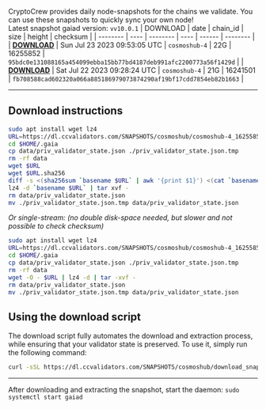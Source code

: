 CryptoCrew provides daily node-snapshots for the chains we validate. You can use these snapshots to quickly sync your own node!  
Latest snapshot gaiad version: `vv10.0.1`
| DOWNLOAD | date | chain_id | size | height | checksum |
| -------- | ---- | -------- | ---- | ------ | -------- |
| **[DOWNLOAD](https://dl.ccvalidators.com/SNAPSHOTS/$CHAIN_NAME/cosmoshub-4_16255852.tar.lz4)** | Sun Jul 23 2023 09:53:05 UTC | `cosmoshub-4` | 22G | 16255852 | `95bdc0e131088165a454099ebba15bb77bd4187deb991afc2200773a56f1429d` |
| **[DOWNLOAD](https://dl.ccvalidators.com/SNAPSHOTS/$CHAIN_NAME/cosmoshub-4_16241501.tar.lz4)** | Sat Jul 22 2023 09:28:24 UTC | `cosmoshub-4` | 21G | 16241501 | `fb708588cad602320a066a885186979073874290af19bf17cdd7854eb82b1663` |
 
---
## Download instructions
 
```sh
sudo apt install wget lz4
URL=https://dl.ccvalidators.com/SNAPSHOTS/cosmoshub/cosmoshub-4_16255852.tar.lz4
cd $HOME/.gaia
cp data/priv_validator_state.json ./priv_validator_state.json.tmp
rm -rf data
wget $URL
wget $URL.sha256
diff -s <(sha256sum `basename $URL` | awk '{print $1}') <(cat `basename $URL`.sha256)
lz4 -d `basename $URL` | tar xvf -
rm data/priv_validator_state.json
mv ./priv_validator_state.json.tmp data/priv_validator_state.json
```
*Or single-stream: (no double disk-space needed, but slower and not possible to check checksum)*
```sh
sudo apt install wget lz4
URL=https://dl.ccvalidators.com/SNAPSHOTS/cosmoshub/cosmoshub-4_16255852.tar.lz4
cd $HOME/.gaia
cp data/priv_validator_state.json ./priv_validator_state.json.tmp
rm -rf data
wget -O - $URL | lz4 -d | tar -xvf -
rm data/priv_validator_state.json
mv ./priv_validator_state.json.tmp data/priv_validator_state.json
```
## Using the download script
 
The download script fully automates the download and extraction process, while ensuring that your validator state is preserved. To use it, simply run the following command:
 
```sh
curl -sSL https://dl.ccvalidators.com/SNAPSHOTS/cosmoshub/download_snapshot.sh | bash
```
---
After downloading and extracting the snapshot, start the daemon: `sudo systemctl start gaiad`
